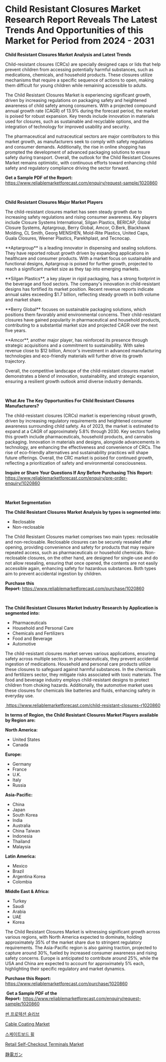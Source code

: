 <p><h1>Child Resistant Closures Market Research Report Reveals The Latest Trends And Opportunities of this Market for Period from 2024 - 2031</h1></p><p><strong>Child Resistant Closures Market Analysis and Latest Trends</strong></p>
<p><p>Child-resistant closures (CRCs) are specially designed caps or lids that help prevent children from accessing potentially harmful substances, such as medications, chemicals, and household products. These closures utilize mechanisms that require a specific sequence of actions to open, making them difficult for young children while remaining accessible to adults.</p><p>The Child Resistant Closures Market is experiencing significant growth, driven by increasing regulations on packaging safety and heightened awareness of child safety among consumers. With a projected compound annual growth rate (CAGR) of 13.9% during the forecast period, the market is poised for robust expansion. Key trends include innovation in materials used for closures, such as sustainable and recyclable options, and the integration of technology for improved usability and security. </p><p>The pharmaceutical and nutraceutical sectors are major contributors to this market growth, as manufacturers seek to comply with safety regulations and consumer demands. Additionally, the rise in online shopping has prompted the development of advanced packaging solutions to ensure safety during transport. Overall, the outlook for the Child Resistant Closures Market remains optimistic, with continuous efforts toward enhancing child safety and regulatory compliance driving the sector forward.</p></p>
<p><strong>Get a Sample PDF of the Report:&nbsp;</strong> <a href="https://www.reliablemarketforecast.com/enquiry/request-sample/1020860">https://www.reliablemarketforecast.com/enquiry/request-sample/1020860</a></p>
<p>&nbsp;</p>
<p><strong>Child Resistant Closures Major Market Players</strong></p>
<p><p>The child-resistant closures market has seen steady growth due to increasing safety regulations and rising consumer awareness. Key players include Closure Systems International, Silgan Plastics, BERICAP, Global Closure Systems, Aptargroup, Berry Global, Amcor, O.Berk, Blackhawk Molding, CL Smith, Georg MENSHEN, Mold-Rite Plastics, United Caps, Guala Closures, Weener Plastics, Parekhplast, and Tecnocap.</p><p>**Aptargroup** is a leading innovator in dispensing and sealing solutions. They have reported robust growth driven by expanding applications in healthcare and consumer products. With a market focus on sustainable and functional designs, Aptargroup is poised for further growth, projected to reach a significant market size as they tap into emerging markets. </p><p>**Silgan Plastics**, a key player in rigid packaging, has a strong footprint in the beverage and food sectors. The company's innovation in child-resistant designs has fortified its market position. Recent revenue reports indicate annual sales exceeding $1.7 billion, reflecting steady growth in both volume and market share.</p><p>**Berry Global** focuses on sustainable packaging solutions, which positions them favorably amid environmental concerns. Their child-resistant closures have gained popularity in pharmaceutical and household products, contributing to a substantial market size and projected CAGR over the next five years.</p><p>**Amcor**, another major player, has reinforced its presence through strategic acquisitions and a commitment to sustainability. With sales revenue close to $12 billion, Amcor's investment in advanced manufacturing technologies and eco-friendly materials will further drive its growth trajectory.</p><p>Overall, the competitive landscape of the child-resistant closures market demonstrates a blend of innovation, sustainability, and strategic expansion, ensuring a resilient growth outlook amid diverse industry demands.</p></p>
<p>&nbsp;</p>
<p><strong>What Are The Key Opportunities For Child Resistant Closures Manufacturers?</strong></p>
<p><p>The child-resistant closures (CRCs) market is experiencing robust growth, driven by increasing regulatory requirements and heightened consumer awareness surrounding child safety. As of 2023, the market is estimated to expand at a CAGR of approximately 5.8% through 2030. Key sectors fueling this growth include pharmaceuticals, household products, and cannabis packaging. Innovation in materials and designs, alongside advancements in technology, are enhancing the effectiveness and convenience of CRCs. The rise of eco-friendly alternatives and sustainability practices will shape future offerings. Overall, the CRC market is poised for continued growth, reflecting a prioritization of safety and environmental consciousness.</p></p>
<p><strong>Inquire or Share Your Questions If Any Before Purchasing This Report:</strong> <a href="https://www.reliablemarketforecast.com/enquiry/pre-order-enquiry/1020860">https://www.reliablemarketforecast.com/enquiry/pre-order-enquiry/1020860</a></p>
<p>&nbsp;</p>
<p><strong>Market Segmentation</strong></p>
<p><strong>The Child Resistant Closures Market Analysis by types is segmented into:</strong></p>
<p><ul><li>Reclosable</li><li>Non-reclosable</li></ul></p>
<p><p>The Child Resistant Closures market comprises two main types: reclosable and non-reclosable. Reclosable closures can be securely resealed after opening, providing convenience and safety for products that may require repeated access, such as pharmaceuticals or household chemicals. Non-reclosable closures, on the other hand, are designed for single-use and do not allow resealing, ensuring that once opened, the contents are not easily accessible again, enhancing safety for hazardous substances. Both types aim to prevent accidental ingestion by children.</p></p>
<p><strong>Purchase this Report:&nbsp;</strong><a href="https://www.reliablemarketforecast.com/purchase/1020860">https://www.reliablemarketforecast.com/purchase/1020860</a></p>
<p>&nbsp;</p>
<p><strong>The Child Resistant Closures Market Industry Research by Application is segmented into:</strong></p>
<p><ul><li>Pharmaceuticals</li><li>Household and Personal Care</li><li>Chemicals and Fertilizers</li><li>Food and Beverage</li><li>Automotive</li></ul></p>
<p><p>The child-resistant closures market serves various applications, ensuring safety across multiple sectors. In pharmaceuticals, they prevent accidental ingestion of medications. Household and personal care products utilize these closures to safeguard against harmful substances. In the chemicals and fertilizers sector, they mitigate risks associated with toxic materials. The food and beverage industry employs child-resistant designs to protect children from choking hazards. Additionally, the automotive market uses these closures for chemicals like batteries and fluids, enhancing safety in everyday use.</p></p>
<p><a href="https://www.reliablemarketforecast.com/child-resistant-closures-r1020860">&nbsp;https://www.reliablemarketforecast.com/child-resistant-closures-r1020860</a></p>
<p><strong>In terms of Region, the Child Resistant Closures Market Players available by Region are:</strong></p>
<p>
    <p> <strong> North America: </strong>
        <ul>
            <li>United States</li>
            <li>Canada</li>
        </ul>
        </p> 
    <p> <strong> Europe: </strong>
        <ul>
            <li>Germany</li>
            <li>France</li>
            <li>U.K.</li>
            <li>Italy</li>
            <li>Russia</li>
        </ul>
        </p> 
    <p> <strong> Asia-Pacific: </strong>
        <ul>
            <li>China</li>
            <li>Japan</li>
            <li>South Korea</li>
            <li>India</li>
            <li>Australia</li>
            <li>China Taiwan</li>
            <li>Indonesia</li>
            <li>Thailand</li>
            <li>Malaysia</li>
        </ul>
        </p> 
    <p> <strong> Latin America: </strong>
        <ul>
            <li>Mexico</li>
            <li>Brazil</li>
            <li>Argentina Korea</li>
            <li>Colombia</li>
        </ul>
        </p> 
    <p> <strong> Middle East & Africa: </strong>
        <ul>
            <li>Turkey</li>
            <li>Saudi</li>
            <li>Arabia</li>
            <li>UAE</li>
            <li>Korea</li>
        </ul>
    </p>
    </p>
<p><p>The Child Resistant Closures Market is witnessing significant growth across various regions, with North America expected to dominate, holding approximately 35% of the market share due to stringent regulatory requirements. The Asia-Pacific region is also gaining traction, projected to capture around 30%, fueled by increased consumer awareness and rising safety concerns. Europe is anticipated to contribute around 25%, while the USA and China are expected to account for approximately 5% each, highlighting their specific regulatory and market dynamics.</p></p>
<p><strong>Purchase this Report: </strong><a href="https://www.reliablemarketforecast.com/purchase/1020860">https://www.reliablemarketforecast.com/purchase/1020860</a></p>
<p>&nbsp;<strong>Get a Sample PDF of the Report:&nbsp;&nbsp;</strong><a href="https://www.reliablemarketforecast.com/enquiry/request-sample/1020860">https://www.reliablemarketforecast.com/enquiry/request-sample/1020860</a></p>
<p><strong></strong></p>
<p><p><a href="https://medium.com/@delmyx2tuliau/the-translated-sentence-in-korean-is-9b1cce2731cb">썬 프로텍션 슬리브</a></p><p><a href="https://www.linkedin.com/pulse/strategic-roadmap-global-cable-coating-market-insights-opportunities-cw2rc?trackingId=BMHLcQXDS8WYpR10JbR%2Bnw%3D%3D">Cable Coating Market</a></p><p><a href="https://medium.com/@delmyx2tuliau/%EC%A7%80%EC%97%AD-%EB%B0%8F-%EA%B8%80%EB%A1%9C%EB%B2%8C-%ED%8A%B8%EB%A0%8C%EB%93%9C%EA%B0%80-2024%EB%85%84%EB%B6%80%ED%84%B0-2031%EB%85%84%EA%B9%8C%EC%A7%80-%EC%8A%A4%EC%BC%80%EC%9D%B4%ED%8A%B8%EB%B3%B4%EB%93%9C-%ED%9C%A0-%EC%8B%9C%EC%9E%A5%EC%97%90-%EC%96%B4%EB%96%A4-%EC%98%81%ED%96%A5%EC%9D%84-%EB%AF%B8%EC%B9%98%EA%B3%A0-%EC%9E%88%EB%8A%94%EA%B0%80-b943429feb34">스케이트보드 휠</a></p><p><a href="https://medium.com/@yasukoi2mck/this-retail-self-checkout-terminals-market-research-report-evaluates-the-key-market-trends-4c5227b683b5">Retail Self-Checkout Terminals Market</a></p><p><a href="https://medium.com/@bproschd5/electrostatic-guns-market-%E3%81%AF-%E3%82%B3%E3%82%B9%E3%83%88%E7%AE%A1%E7%90%86%E3%81%A8%E5%8A%B9%E7%8E%87%E5%90%91%E4%B8%8A%E3%82%92%E5%84%AA%E5%85%88%E3%81%97%E3%81%BE%E3%81%99-%E3%81%95%E3%82%89%E3%81%AB-%E5%A0%B1%E5%91%8A%E6%9B%B8%E3%81%AF%E5%B8%82%E5%A0%B4%E3%81%AE%E9%9C%80%E8%A6%81%E9%9D%A2%E3%81%A8%E4%BE%9B%E7%B5%A6%E9%9D%A2%E3%81%AE%E4%B8%A1%E6%96%B9%E3%82%92%E3%82%AB%E3%83%90%E3%83%BC%E3%81%97%E3%81%A6%E3%81%84%E3%81%BE%E3%81%99-electrostatic-guns-0213d6f40866">静電ガン</a></p></p>